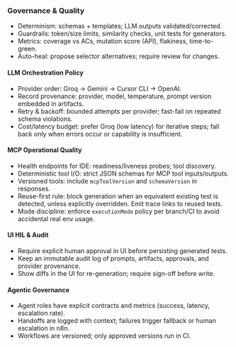 ### Governance & Quality

- Determinism: schemas + templates; LLM outputs validated/corrected.
- Guardrails: token/size limits, similarity checks, unit tests for generators.
- Metrics: coverage vs ACs, mutation score (API), flakiness, time-to-green.
- Auto-heal: propose selector alternatives; require review for changes.

#### LLM Orchestration Policy

- Provider order: Groq → Gemini → Cursor CLI → OpenAI.
- Record provenance: provider, model, temperature, prompt version embedded in artifacts.
- Retry & backoff: bounded attempts per provider; fast-fail on repeated schema violations.
- Cost/latency budget: prefer Groq (low latency) for iterative steps; fall back only when errors occur or capability is insufficient.

#### MCP Operational Quality

- Health endpoints for IDE: readiness/liveness probes; tool discovery.
- Deterministic tool I/O: strict JSON schemas for MCP tool inputs/outputs.
- Versioned tools: include `mcpToolVersion` and `schemaVersion` in responses.
 - Reuse-first rule: block generation when an equivalent existing test is detected, unless explicitly overridden. Emit trace links to reused tests.
 - Mode discipline: enforce `executionMode` policy per branch/CI to avoid accidental real env usage.

#### UI HIL & Audit

- Require explicit human approval in UI before persisting generated tests.
- Keep an immutable audit log of prompts, artifacts, approvals, and provider provenance.
- Show diffs in the UI for re-generation; require sign-off before write.

#### Agentic Governance

- Agent roles have explicit contracts and metrics (success, latency, escalation rate).
- Handoffs are logged with context; failures trigger fallback or human escalation in n8n.
- Workflows are versioned; only approved versions run in CI.
